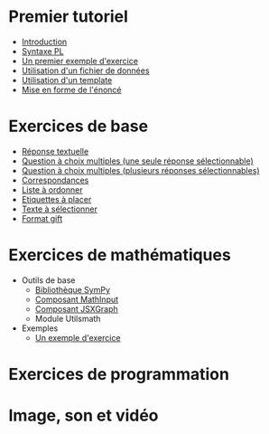 # Premier tutoriel

* [Introduction](intro_tutoriel.md)
* [Syntaxe PL](syntaxe_pl.md)
* [Un premier exemple d'exercice](premier_exemple.md)
* [Utilisation d'un fichier de données](fichier_externe.md)
* [Utilisation d'un template](heritage.md)
* [Mise en forme de l'énoncé](forme_enonce.md)

# Exercices de base

* [Réponse textuelle](input.md)
* [Question à choix multiples (une seule réponse sélectionnable)](radio.md)
* [Question à choix multiples (plusieurs réponses sélectionnables)](checkbox.md)
* [Correspondances](matchlist.md)
* [Liste à ordonner](sortlist.md)
* [Etiquettes à placer](dragdrop.md)
* [Texte à sélectionner](textselect.md)
* [Format gift](gift.md)

# Exercices de mathématiques

* Outils de base
    * [Bibliothèque SymPy](sympy.md)
    * [Composant MathInput](composant_mathinput.md)
    * [Composant JSXGraph](composant_jsxgraph.md)
    * Module Utilsmath
* Exemples
    * [Un exemple d'exercice](premier_exemple_math.md)
    
# Exercices de programmation

# Image, son et vidéo
